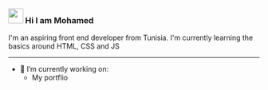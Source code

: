<h3> <a href="#"><img width="30px" src="https://raw.githubusercontent.com/iampavangandhi/iampavangandhi/master/gifs/Hi.gif"></a> Hi I am Mohamed</h3>


I'm an aspiring front end developer from Tunisia. I'm currently learning the basics around HTML, CSS and JS

---

- 🔨 I’m currently working on:
  - My portflio
